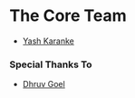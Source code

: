 # The Core Team

* [Yash Karanke](https://www.linkedin.com/in/yash-karanke-software-engineer/)

### Special Thanks To

* [Dhruv Goel](https://github.com/thisisdg)